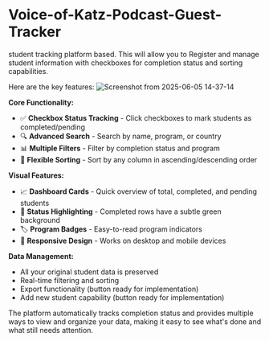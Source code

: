# Voice-of-Katz-Podcast-Guest-Tracker
student tracking platform based. This will allow you to Register and manage student information with checkboxes for completion status and sorting capabilities.

Here are the key features:
![Screenshot from 2025-06-05 14-37-14](https://github.com/user-attachments/assets/1f706089-d8a7-4e45-a03d-5580edd00e58)

**Core Functionality:**

- ✅ **Checkbox Status Tracking** - Click checkboxes to mark students as completed/pending
- 🔍 **Advanced Search** - Search by name, program, or country
- 📊 **Multiple Filters** - Filter by completion status and program
- 🔄 **Flexible Sorting** - Sort by any column in ascending/descending order


**Visual Features:**

- 📈 **Dashboard Cards** - Quick overview of total, completed, and pending students
- 🎨 **Status Highlighting** - Completed rows have a subtle green background
- 🏷️ **Program Badges** - Easy-to-read program indicators
- 📱 **Responsive Design** - Works on desktop and mobile devices


**Data Management:**

- All your original student data is preserved
- Real-time filtering and sorting
- Export functionality (button ready for implementation)
- Add new student capability (button ready for implementation)


The platform automatically tracks completion status and provides multiple ways to view and organize your data, making it easy to see what's done and what still needs attention.
